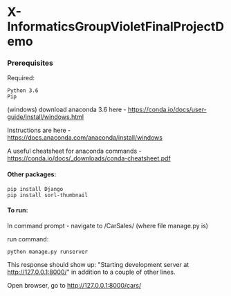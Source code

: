 # X-InformaticsGroupVioletFinalProjectDemo


### Prerequisites

Required:

```
Python 3.6
Pip
```
(windows) download anaconda 3.6 here - https://conda.io/docs/user-guide/install/windows.html

Instructions are here - https://docs.anaconda.com/anaconda/install/windows

A useful cheatsheet for anaconda commands - https://conda.io/docs/_downloads/conda-cheatsheet.pdf


#### Other packages:

```
pip install Django
pip install sorl-thumbnail
```
#### To run:
In command prompt - navigate to /CarSales/ (where file manage.py is)

run command: 
```
python manage.py runserver
```
This response should show up: "Starting development server at http://127.0.0.1:8000/" in addition to a couple of other lines.

Open browser, go to http://127.0.0.1:8000/cars/
